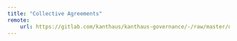 ```yaml
---
title: "Collective Agreements"
remote:
    url: https://gitlab.com/kanthaus/kanthaus-governance/-/raw/master/documents/collectiveagreements/collectiveagreements.en.md
---
```

